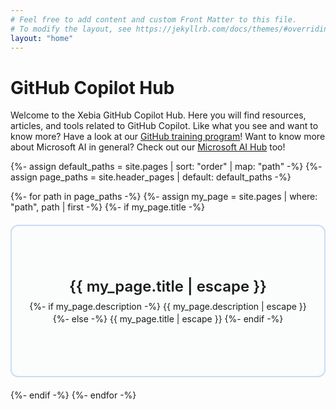 ```yaml
---
# Feel free to add content and custom Front Matter to this file.
# To modify the layout, see https://jekyllrb.com/docs/themes/#overriding-theme-defaults
layout: "home"
---
```


# GitHub Copilot Hub

Welcome to the Xebia GitHub Copilot Hub. Here you will find resources, articles, and tools related to GitHub Copilot. Like what you see and want to know more? Have a look at our [GitHub training program](https://academy.xebia.com/discipline/github/)! Want to know more about Microsoft AI in general? Check out our [Microsoft AI Hub](https://ai.xebia.ms) too!

<!-- Navigation Links Section -->
{%- assign default_paths = site.pages | sort: "order" | map: "path" -%}
{%- assign page_paths = site.header_pages | default: default_paths -%}
<div class="bottom-navigation">
  <div class="nav-grid">
    {%- for path in page_paths -%}
      {%- assign my_page = site.pages | where: "path", path | first -%}
      {%- if my_page.title -%}
      <a href="{{ my_page.url | relative_url }}" class="nav-square">
        <span class="nav-title">{{ my_page.title | escape }}</span>
        <span class="nav-desc">
          {%- if my_page.description -%}
            {{ my_page.description | escape }}
          {%- else -%}
            {{ my_page.title | escape }}
          {%- endif -%}
        </span>
      </a>
      {%- endif -%}
    {%- endfor -%}
  </div>
</div>

<style>
.bottom-navigation {
  padding-bottom: 10px;
}

.nav-grid {
  display: grid;
  grid-template-columns: repeat(auto-fit, minmax(250px, 1fr));
  gap: 20px;
  max-width: 1200px;
  margin: 0 auto;
}

.nav-square {
  display: flex;
  flex-direction: column;
  justify-content: center;
  align-items: center;
  min-height: 180px;
  padding: 30px 20px;
  background: rgba(246, 248, 250, 0.2);
  border: 2px solid rgba(3, 102, 214, 0.2);
  border-radius: 12px;
  text-decoration: none;
  color: inherit;
  transition: all 0.3s ease;
  text-align: center;
}

.nav-square:hover {
  transform: scale(1.05);
  background: rgba(246, 248, 250, 0.3);
  border-color: rgba(3, 102, 214, 0.4);
  box-shadow: 0 8px 25px rgba(0, 0, 0, 0.1);
  text-decoration: none;
  color: inherit;
}

.nav-title {
  font-size: 24px;
  font-weight: 600;
  margin-bottom: 8px;
}

.nav-desc {
  font-size: 14px;
  line-height: 1.4;
}

/* Responsive adjustments */
@media (max-width: 768px) {
  .nav-grid {
    grid-template-columns: repeat(auto-fit, minmax(200px, 1fr));
    gap: 15px;
  }
  
  .nav-square {
    min-height: 140px;
    padding: 20px 15px;
  }
  
  .nav-title {
    font-size: 16px;
  }
  
  .nav-desc {
    font-size: 13px;
  }
}

@media (max-width: 480px) {
  .nav-grid {
    grid-template-columns: 1fr;
  }
}
</style>

